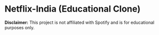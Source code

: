 # Netflix-India (Educational Clone)
**Disclaimer:** This project is not affiliated with Spotify and is for educational purposes only.
